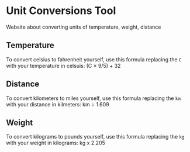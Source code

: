 # Unit Conversions Tool
Website about converting units of temperature, weight, distance
## Temperature
To convert celsius to fahrenheit yourself, use this formula replacing the `C` with your temperature in celsuis: (C × 9/5) + 32
## Distance
To convert kilometers to miles yourself, use this formula replacing the `km` with your distance in kilmeters: km ÷ 1.609
## Weight
To convert kilograms to pounds yourself, use this formula replacing the `kg` with your weight in kilograms: kg x 2.205